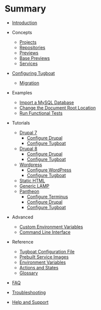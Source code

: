 # Summary

* [Introduction](README.md)

* Concepts

  * [Projects](concepts/projects/index.md)
  * [Repositories](concepts/repositories/index.md)
  * [Previews](concepts/previews/index.md)
  * [Base Previews](concepts/base-previews/index.md)
  * [Services](concepts/services/index.md)

* [Configuring Tugboat](configuring-tugboat/index.md)

  * [Migration](configuring-tugboat/migration/index.md)

* Examples

  * [Import a MySQL Database](examples/import-mysql-database/index.md)
  * [Change the Document Root Location](examples/change-docroot/index.md)
  * [Run Functional Tests](examples/functional-tests/index.md)

* Tutorials

  * [Drupal 7](tutorials/drupal7/index.md)
    * [Configure Drupal](tutorials/drupal7/index.md#configure-drupal)
    * [Configure Tugboat](tutorials/drupal7/index.md#configure-tugboat)
  * [Drupal 8](tutorials/drupal8/index.md)
    * [Configure Drupal](tutorials/drupal8/index.md#configure-drupal)
    * [Configure Tugboat](tutorials/drupal8/index.md#configure-tugboat)
  * [Wordpress](tutorials/wordpress/index.md)
    * [Configure WordPress](tutorials/wordpress/index.md#configure-wordpress)
    * [Configure Tugboat](tutorials/wordpress/index.md#configure-tugboat)
  * [Static HTML](tutorials/static-html/index.md)
  * [Generic LAMP](tutorials/generic-lamp/index.md)
  * [Pantheon](tutorials/pantheon/index.md)
    * [Configure Terminus](tutorials/pantheon/configure-terminus/index.md)
    * [Configure Drupal](tutorials/pantheon/configure-drupal/index.md)
    * [Configure Tugboat](tutorials/pantheon/configure-tugboat/index.md)

* Advanced

  * [Custom Environment Variables](advanced/custom-environment-variables/index.md)
  * [Command Line Interface](advanced/cli/index.md)

* Reference

  * [Tugboat Configuration File](reference/tugboat-configuration/index.md)
  * [Prebuilt Service Images](reference/services/index.md)
  * [Environment Variables](reference/environment-variables/index.md)
  * [Actions and States](reference/actions-and-states/index.md)
  * [Glossary](reference/glossary/index.md)

* [FAQ](faq/index.md)

* [Troubleshooting](troubleshooting/index.md)

* [Help and Support](support/index.md)

